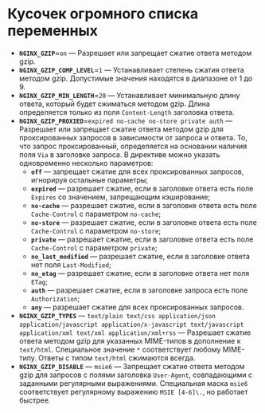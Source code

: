 # Кусочек огромного списка переменных

* **`NGINX_GZIP`**=`on` —
  Разрешает или запрещает сжатие ответа методом gzip.
* **`NGINX_GZIP_COMP_LEVEL`**=`1` —
  Устанавливает степень сжатия ответа методом gzip.
  Допустимые значения находятся в диапазоне от 1 до 9.
* **`NGINX_GZIP_MIN_LENGTH`**=`20` —
  Устанавливает минимальную длину ответа, который будет сжиматься методом gzip.
  Длина определяется только из поля `Content-Length` заголовка ответа.
* **`NGINX_GZIP_PROXIED`**=`expired no-cache no-store private auth` —
  Разрешает или запрещает сжатие ответа методом gzip для проксированных запросов
  в зависимости от запроса и ответа. То, что запрос проксированный,
  определяется на основании наличия поля `Via` в заголовке запроса.
  В директиве можно указать одновременно несколько параметров:
  * **`off`** — запрещает сжатие для всех проксированных запросов, игнорируя
    остальные параметры;
  * **`expired`** — разрешает сжатие, если в заголовке ответа есть поле
    `Expires` со значением, запрещающим кэширование;
  * **`no-cache`** — разрешает сжатие, если в заголовке ответа есть поле
    `Cache-Control` с параметром `no-cache`;
  * **`no-store`** — разрешает сжатие, если в заголовке ответа есть поле
    `Cache-Control` с параметром `no-store`;
  * **`private`** — разрешает сжатие, если в заголовке ответа есть поле
    `Cache-Control` с параметром `private`;
  * **`no_last_modified`** — разрешает сжатие, если в заголовке ответа нет
    поля `Last-Modified`;
  * **`no_etag`** — разрешает сжатие, если в заголовке ответа нет поля `ETag`;
  * **`auth`** — разрешает сжатие, если в заголовке запроса есть поле
    `Authorization`;
  * **`any`** — разрешает сжатие для всех проксированных запросов.
* **`NGINX_GZIP_TYPES`** — `text/plain text/css application/json`
  `application/javascript application/x-javascript text/javascript`
  `application/xml text/xml application/xml+rss` —
  Разрешает сжатие ответа методом gzip для указанных MIME-типов в дополнение к
  `text/html`. Специальное значение `*` соответствует любому MIME-типу.
  Ответы с типом `text/html` сжимаются всегда.
* **`NGINX_GZIP_DISABLE`** — `msie6` —
  Запрещает сжатие ответа методом gzip для запросов с полями заголовка
  `User-Agent`, совпадающими с заданными регулярными выражениями.
  Специальная маска `msie6` соответствует регулярному выражению `MSIE [4-6]\.`,
  но работает быстрее.
